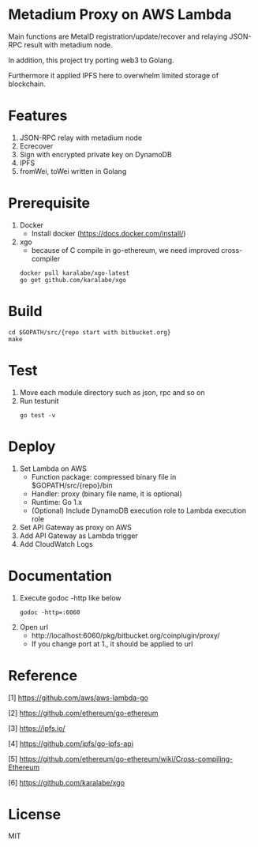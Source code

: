 # Metadium Proxy on AWS Lambda
Main functions are MetaID registration/update/recover and relaying JSON-RPC result with metadium node.

In addition, this project try porting web3 to Golang.

Furthermore it applied IPFS here to overwhelm limited storage of blockchain.

# Features
1. JSON-RPC relay with metadium node
2. Ecrecover
3. Sign with encrypted private key on DynamoDB
4. IPFS
5. fromWei, toWei written in Golang

# Prerequisite
1. Docker
    - Install docker (https://docs.docker.com/install/)
2. xgo
    - because of C compile in go-ethereum, we need improved cross-compiler
    ```shell
    docker pull karalabe/xgo-latest
    go get github.com/karalabe/xgo
    ```

# Build
```shell
cd $GOPATH/src/{repo start with bitbucket.org}
make
```

# Test
1. Move each module directory such as json, rpc and so on
2. Run testunit
    ```shell
    go test -v
    ```

# Deploy
1. Set Lambda on AWS
    - Function package: compressed binary file in $GOPATH/src/{repo}/bin
    - Handler: proxy (binary file name, it is optional)
    - Runtime: Go 1.x
    - (Optional) Include DynamoDB execution role to Lambda execution role
2. Set API Gateway as proxy on AWS
3. Add API Gateway as Lambda trigger
4. Add CloudWatch Logs

# Documentation
1. Execute godoc -http like below
    ```shell
    godoc -http=:6060
    ```  
2. Open url
    - http://localhost:6060/pkg/bitbucket.org/coinplugin/proxy/
    - If you change port at 1., it should be applied to url

# Reference
[1] https://github.com/aws/aws-lambda-go

[2] https://github.com/ethereum/go-ethereum

[3] https://ipfs.io/

[4] https://github.com/ipfs/go-ipfs-api

[5] https://github.com/ethereum/go-ethereum/wiki/Cross-compiling-Ethereum

[6] https://github.com/karalabe/xgo

# License
MIT
